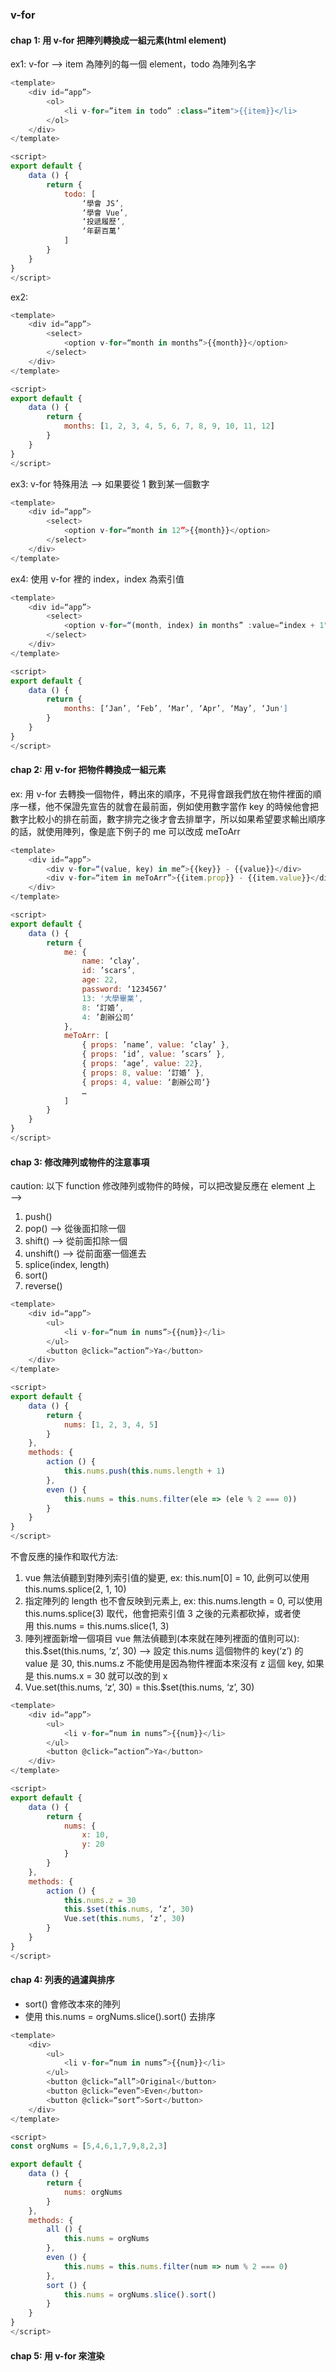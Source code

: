 ### v-for
#### chap 1: 用 v-for 把陣列轉換成一組元素(html element)
ex1: v-for —> item 為陣列的每一個 element，todo 為陣列名字
```js
<template>
	<div id=“app”>
		<ol>
			<li v-for=”item in todo” :class=“item">{{item}}</li>
		</ol>
	</div>
</template>

<script>
export default {
	data () {
		return {
			todo: [
				‘學會 JS’,
				‘學會 Vue’,
				‘投遞履歷’,
				‘年薪百萬’
			]
		}
	}
}
</script>
```
ex2:
```js
<template>
	<div id=“app”>
		<select>
			<option v-for=“month in months”>{{month}}</option>
		</select>
	</div>
</template>

<script>
export default {
	data () {
		return {
			months: [1, 2, 3, 4, 5, 6, 7, 8, 9, 10, 11, 12]
		}
	}
}
</script>
```
ex3: v-for 特殊用法 —> 如果要從 1 數到某一個數字
```js
<template>
	<div id=“app”>
		<select>
			<option v-for=“month in 12”>{{month}}</option>
		</select>
	</div>
</template>
```
ex4: 使用 v-for 裡的 index，index 為索引值
```js
<template>
	<div id=“app”>
		<select>
			<option v-for=“(month, index) in months” :value=“index + 1">{{month}}</option>
		</select>
	</div>
</template>

<script>
export default {
	data () {
		return {
			months: [‘Jan’, ‘Feb’, ‘Mar’, ‘Apr’, ‘May’, ‘Jun']
		}
	}
}
</script>
```

#### chap 2: 用 v-for 把物件轉換成一組元素
ex: 用 v-for 去轉換一個物件，轉出來的順序，不見得會跟我們放在物件裡面的順序一樣，他不保證先宣告的就會在最前面，例如使用數字當作 key 的時候他會把數字比較小的排在前面，數字排完之後才會去排單字，所以如果希望要求輸出順序的話，就使用陣列，像是底下例子的 me 可以改成 meToArr
```js
<template>
	<div id=“app”>
		<div v-for=“(value, key) in me”>{{key}} - {{value}}</div>
		<div v-for=“item in meToArr”>{{item.prop}} - {{item.value}}</div>
	</div>
</template>

<script>
export default {
	data () {
		return {
			me: {
				name: ‘clay’,
				id: ’scars’,
				age: 22,
				password: ‘1234567’
				13: '大學畢業’,
				8: ‘訂婚’,
				4: ’創辦公司‘
			},
			meToArr: [
				{ props: ’name’, value: ‘clay’ },
				{ props: ‘id’, value: ’scars’ },
				{ props: ‘age’, value: 22},
				{ props: 8, value: ‘訂婚’ },
				{ props: 4, value: ‘創辦公司‘}
				…
			]
		}
	}
}
</script>
```

#### chap 3: 修改陣列或物件的注意事項
caution: 以下 function 修改陣列或物件的時候，可以把改變反應在 element 上 —> 
1.  push()
2.  pop() —> 從後面扣除一個
3.  shift() —> 從前面扣除一個
4.  unshift() —> 從前面塞一個進去
5.  splice(index, length)
6.  sort()
7.  reverse()

```js
<template>
	<div id=“app”>
		<ul>
			<li v-for=“num in nums”>{{num}}</li>
		</ul>
		<button @click=“action”>Ya</button>
	</div>
</template>

<script>
export default {
	data () {
		return {
			nums: [1, 2, 3, 4, 5]
		}
	},
	methods: {
		action () {
			this.nums.push(this.nums.length + 1)
		},
		even () {
			this.nums = this.nums.filter(ele => (ele % 2 === 0))
		}
	}
}
</script>
```

不會反應的操作和取代方法: 
1.  vue 無法偵聽到對陣列索引值的變更, ex: this.num[0] = 10, 此例可以使用 this.nums.splice(2, 1, 10) 
2.  指定陣列的 length 也不會反映到元素上, ex: this.nums.length = 0, 可以使用 this.nums.splice(3) 取代，他會把索引值 3 之後的元素都砍掉，或者使用 this.nums = this.nums.slice(1, 3)
3.  陣列裡面新增一個項目 vue 無法偵聽到(本來就在陣列裡面的值則可以): this.$set(this.nums, ‘z’, 30) —> 設定 this.nums 這個物件的 key(‘z’) 的 value 是 30, this.nums.z 不能使用是因為物件裡面本來沒有 z 這個 key, 如果是 this.nums.x = 30 就可以改的到 x
4.  Vue.set(this.nums, ‘z’, 30) = this.$set(this.nums, ‘z’, 30)

```js
<template>
	<div id=“app”>
		<ul>
			<li v-for=“num in nums”>{{num}}</li>
		</ul>
		<button @click=“action”>Ya</button>
	</div>
</template>

<script>
export default {
	data () {
		return {
			nums: {
				x: 10,
				y: 20
			}
		}
	},
	methods: {
		action () {
			this.nums.z = 30
			this.$set(this.nums, ‘z’, 30)
			Vue.set(this.nums, ‘z’, 30)
		}
	}
}
</script>
```

#### chap 4: 列表的過濾與排序
-   sort() 會修改本來的陣列
-   使用 this.nums = orgNums.slice().sort() 去排序
```js
<template>
	<div>
		<ul>
			<li v-for=“num in nums”>{{num}}</li>
		</ul>
		<button @click=“all”>Original</button>
		<button @click=“even”>Even</button>
		<button @click=“sort”>Sort</button>
	</div>
</template>

<script>
const orgNums = [5,4,6,1,7,9,8,2,3]

export default {
	data () {
		return {
			nums: orgNums
		}
	},
	methods: {
		all () {
			this.nums = orgNums
		},
		even () {
			this.nums = this.nums.filter(num => num % 2 === 0)
		},
		sort () {
			this.nums = orgNums.slice().sort()
		}
	}
}
</script>
```

#### chap 5: 用 v-for 來渲染 <template>
想要 render 出兩個以上的 html 時可以使用 template

```js
<template>
	<div id=“app”>
		<template v-for="header in headers">
			<h1>{{header}}</h1></hr>
		</template>
	</div>
</template>

<script>
export default {
	data () {
		return {
			headers: [
				‘About’,
				‘Products’,
				‘Contact'
			]
		}
	}
}
</script>```

#### chap 6: 實作: 從 json 資料渲染課程列表
實用技巧: 在 div 中使用 v-style 配合 css backgroundImage 取代  達成可調式 image

```js
<template>
	<div id=“app”>
		<div class=“image” :style=“imgStyle(xxx.img)”></div>
	</div>
</template>

<script>
export default {
	data () {
		xxx: [...]
	},
	methods () {
		imgStyle (img) {
			return {
				backgroundImage: `url(${img})`
			}
		}
	}
}
</script>  

<style>
.image {
	width: 100%;
	height: 100px;
	background-size: cover;
	background-position: center center;
}
</style>
```

-  片尾彩蛋: 每個人都認識一個 Jason, 卻不是每個人都認識 json
	-   stringify
		-   JSON.stringify(data) —> 將 json 轉換成字串
		-   JSON.stringify(data, replacer) —> JSON.stringify(data, [‘x’, ‘y’], 2) —> 將 json 轉成只有 x, y 為 key 的字串，每個 key & value 前面有 2 個空格
	-   parse
		-   JSON.parse(data) —> 將字串轉成 json
		-   JSON.parse(data) —> 使用 try & catch 去處理 error 情況

```js
const dataJSON = `
	{
		“name”: “point”,
		“x”: 2,
		“y”: 4
	}
`

let data;

try {
	data = JSON.parse(dataJSON)
} catch (err) {
	data = {}
}
```

tag: #Vue #set #v-for #Array #Object 
